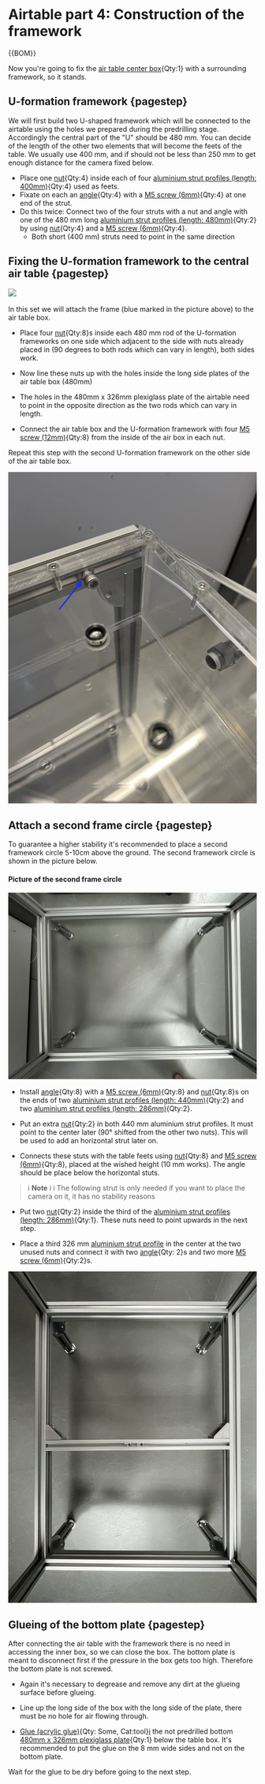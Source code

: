 # Airtable part 4: Construction of the framework

{{BOM}}



Now you're going to fix the [air table center box](fromstep){Qty:1} with a surrounding framework, so it stands.

## U-formation framework {pagestep}

We will first build two U-shaped framework which will be connected to the airtable using the holes we prepared during the predrilling stage. Accordingly the central part of the "U" should be 480 mm.
You can decide of the length of the other two elements that will become the feets of the table.
We usually use 400 mm, and if should not be less than 250 mm to get enough distance for the camera fixed below. 

 

- Place one [nut](connectors.yml#5mmNuts){Qty:4} inside each of four [aluminium strut profiles (length: 400mm)](fromstep){Qty:4} used as feets. 
- Fixate on each an [angle](connectors.yml#5mmNuts_angle){Qty:4} with a [M5 screw (6mm)](screws.yml#m5x6mm_screw){Qty:4} at one end of the strut. 
-  Do this twice: Connect two of the four struts with a nut and angle with one of the 480 mm long [aluminium strut profiles (length: 480mm)](fromstep){Qty:2} by using [nut](connectors.yml#5mmNuts){Qty:4} and a [M5 screw (6mm)](screws.yml#m5x6mm_screw){Qty:4}.
    - Both short (400 mm) struts need to point in the same direction




## Fixing the U-formation framework to the central air table {pagestep}




![](images/u_frame001.jpg)


In this set we will attach the frame (blue marked in the picture above)  to the air table box.


- Place four [nut](connectors.yml#5mmNuts){Qty:8}s inside each 480 mm rod of the U-formation frameworks on one side which adjacent to the side with nuts already placed in (90 degrees to both rods which can vary in length), both sides work. 
- Now line these nuts up with the holes inside the long side plates of the air table box (480mm) 

- The holes in the 480mm x 326mm plexiglass plate of the airtable need to point in the opposite direction as the two rods which can vary in length.

- Connect the air table box and the U-formation framework with four [M5 screw (12mm)](screws.yml#m5x12mm_screw){Qty:8} from the inside of the air box in each nut. 

Repeat this step with the second U-formation framework on the other side of the air table box.

![](images/desc_05_mark.jpeg)

## Attach a second frame circle {pagestep}

To guarantee a higher stability it's recommended to place a second framework circle 5-10cm above the ground. The second framework circle is shown in the picture below.


#### Picture of the second frame circle

![](images/lower_frame.jpg)


- Install [angle](connectors.yml#5mmNuts_angle){Qty:8} with a [M5 screw (6mm)](screws.yml#m5x6mm_screw){Qty:8} and 
[nut](connectors.yml#5mmNuts){Qty:8}s on the ends of two [aluminium strut profiles (length: 440mm)](fromstep){Qty:2} and two [aluminium strut profiles (length: 286mm)](fromstep){Qty:2}.

- Put an extra [nut](connectors.yml#5mmNuts){Qty:2} in both 440 mm aluminium strut profiles. It must point to the center later (90° shifted from the other two nuts). This will be used to add an horizontal strut later on.

- Connects these stuts with the table feets using [nut](connectors.yml#5mmNuts){Qty:8} and [M5 screw (6mm)](screws.yml#m5x6mm_screw){Qty:8}, placed at the wished height (10 mm works). The angle should be place below the horizontal stuts.




>i **Note** 
>i
>i The following strut is only needed if you want to place the camera on it, it has no stability reasons




- Put two [nut](connectors.yml#5mmNuts){Qty:2} inside the third of the  [aluminium strut profiles (length: 286mm)](fromstep){Qty:1}. These nuts need to point upwards in the next step.

- Place a third 326 mm [aluminium strut profile](framework.yml#20x20Rod) in the center at the two unused nuts and connect it with two [angle](connectors.yml#5mmNuts_angle){Qty: 2}s and two more [M5 screw (6mm)](screws.yml#m5x6mm_screw){Qty:2}s. 

![](images/camera_below02.jpeg)


## Glueing of the bottom plate {pagestep}

After connecting the air table with the framework there is no need in accessing the inner box, so we can close the box. The bottom plate is meant to disconnect first if the pressure in the box gets too high. Therefore the bottom plate is not screwed.


- Again it's necessary to degrease and remove any dirt at the glueing surface before glueing.

- Line up the long side of the box with the long side of the plate, there must be no hole for air flowing through.

- [Glue (acrylic glue)](tools.yml#acrifix_192){Qty: Some, Cat:tool}[i](glueingadvise.md) the not predrilled bottom [480mm x 326mm plexiglass plate](plexiglass.yml#480x326pg){Qty:1} below the table box. It's recommended to put the glue on the 8 mm wide sides and not on the bottom plate.



Wait for the glue to be dry before going to the next step.










